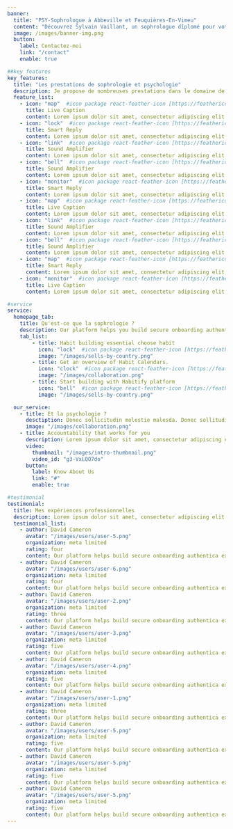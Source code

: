 ```yaml
---
banner:
  title: "PSY-Sophrologue à Abbeville et Feuquières-En-Vimeu"
  content: "Découvrez Sylvain Vaillant, un sophrologue dîplomé pour votre bien-être."
  image: /images/banner-img.png
  button:
    label: Contactez-moi
    link: "/contact"
    enable: true

##key features
key_features:
  title: "Les prestations de sophrologie et psychologie"
  description: Je propose de nombreuses prestations dans le domaine de la sophrologie et de la psychologie afin d'améliorer votre quotidien et votre bien-être.
  feature_list:
    - icon: "map"  #icon package react-feather-icon [https://feathericons.com/]
      title: Live Caption
      content: Lorem ipsum dolor sit amet, consectetur adipiscing elit.
    - icon: "lock"  #icon package react-feather-icon [https://feathericons.com/]
      title: Smart Reply
      content: Lorem ipsum dolor sit amet, consectetur adipiscing elit.
    - icon: "link"  #icon package react-feather-icon [https://feathericons.com/]
      title: Sound Amplifier
      content: Lorem ipsum dolor sit amet, consectetur adipiscing elit.
    - icon: "bell"  #icon package react-feather-icon [https://feathericons.com/]
      title: Sound Amplifier
      content: Lorem ipsum dolor sit amet, consectetur adipiscing elit.
    - icon: "monitor"  #icon package react-feather-icon [https://feathericons.com/]
      title: Smart Reply
      content: Lorem ipsum dolor sit amet, consectetur adipiscing elit.
    - icon: "map"  #icon package react-feather-icon [https://feathericons.com/]
      title: Live Caption
      content: Lorem ipsum dolor sit amet, consectetur adipiscing elit.
    - icon: "link"  #icon package react-feather-icon [https://feathericons.com/]
      title: Sound Amplifier
      content: Lorem ipsum dolor sit amet, consectetur adipiscing elit.
    - icon: "bell"  #icon package react-feather-icon [https://feathericons.com/]
      title: Sound Amplifier
      content: Lorem ipsum dolor sit amet, consectetur adipiscing elit.
    - icon: "map"  #icon package react-feather-icon [https://feathericons.com/]
      title: Smart Reply
      content: Lorem ipsum dolor sit amet, consectetur adipiscing elit.
    - icon: "monitor"  #icon package react-feather-icon [https://feathericons.com/]
      title: Live Caption
      content: Lorem ipsum dolor sit amet, consectetur adipiscing elit.

#service
service:
  homepage_tab:
    title: Qu'est-ce que la sophrologie ?
    description: Our platform helps you build secure onboarding authentication experiences that retain and engage your users. We build the infrastructure, you can.
    tab_list:
        - title: Habit building essential choose habit
          icon: "lock"  #icon package react-feather-icon [https://feathericons.com/]
          image: "/images/sells-by-country.png"
        - title: Get an overview of Habit Calendars.
          icon: "clock"  #icon package react-feather-icon [https://feathericons.com/]
          image: "/images/collaboration.png"
        - title: Start building with Habitify platform
          icon: "bell"  #icon package react-feather-icon [https://feathericons.com/]
          image: "/images/sells-by-country.png"

  our_service:
    - title: Et la psychologie ?
      desctiption: Donec sollicitudin molestie malesda. Donec sollitudin molestie malesuada. Mauris pellentesque nec, egestas non nisi. Cras ultricies ligula sed
      image: "/images/collaboration.png"
    - title: Accountability that works for you
      description: Lorem ipsum dolor sit amet, consectetur adipiscing elit. Morbi egestas Werat viverra id et aliquet. vulputate egestas sollicitudin.
      video:
        thumbnail: "/images/intro-thumbnail.png"
        video_id: "g3-VxLQO7do"
      button:
        label: Know About Us
        link: "#"
        enable: true

#testimonial
testimonial:
  title: Mes expériences professionnelles
  description: Lorem ipsum dolor sit amet, consectetur adipiscing elit. Morbi egestas Werat viverra id et aliquet. vulputate egestas sollicitudin.
  testimonial_list:
    - author: David Cameron
      avatar: "/images/users/user-5.png"
      organization: meta limited
      rating: four
      content: Our platform helps build secure onboarding authentica experiences & engage your users. We build .
    - author: David Cameron
      avatar: "/images/users/user-6.png"
      organization: meta limited
      rating: four
      content: Our platform helps build secure onboarding authentica experiences & engage your users. We build .
    - author: David Cameron
      avatar: "/images/users/user-2.png"
      organization: meta limited
      rating: three
      content: Our platform helps build secure onboarding authentica experiences & engage your users. We build .
    - author: David Cameron
      avatar: "/images/users/user-3.png"
      organization: meta limited
      rating: five
      content: Our platform helps build secure onboarding authentica experiences & engage your users. We build .
    - author: David Cameron
      avatar: "/images/users/user-4.png"
      organization: meta limited
      rating: five
      content: Our platform helps build secure onboarding authentica experiences & engage your users. We build .
    - author: David Cameron
      avatar: "/images/users/user-1.png"
      organization: meta limited
      rating: three
      content: Our platform helps build secure onboarding authentica experiences & engage your users. We build .
    - author: David Cameron
      avatar: "/images/users/user-5.png"
      organization: meta limited
      rating: five
      content: Our platform helps build secure onboarding authentica experiences & engage your users. We build .
    - author: David Cameron
      avatar: "/images/users/user-5.png"
      organization: meta limited
      rating: five
      content: Our platform helps build secure onboarding authentica experiences & engage your users. We build .
    - author: David Cameron
      avatar: "/images/users/user-5.png"
      organization: meta limited
      rating: five
      content: Our platform helps build secure onboarding authentica experiences & engage your users. We build .
---
```

